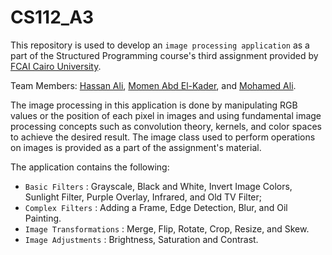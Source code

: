 #  CS112_A3
This repository is used to develop an `image processing application` as a part of the Structured Programming course's third assignment provided by [FCAI Cairo University](https://fcai.cu.edu.eg/).

Team Members: [Hassan Ali](https://github.com/HassanIsmail16), [Momen Abd El-Kader](https://github.com/Momen-Abdelkader), and [Mohamed Ali](https://github.com/MoAli488).

The image processing in this application is done by manipulating RGB values or the position of each pixel in images and using fundamental image processing concepts such as convolution theory, kernels, and color spaces to achieve the desired result. The image class used to perform operations on images is provided as a part of the assignment's material.

The application contains the following:
- `Basic Filters` : Grayscale, Black and White, Invert Image Colors, Sunlight Filter, Purple Overlay, Infrared, and Old TV Filter;
- `Complex Filters` : Adding a Frame, Edge Detection, Blur, and Oil Painting.
- `Image Transformations` : Merge, Flip, Rotate, Crop, Resize, and Skew.
- `Image Adjustments` : Brightness, Saturation and Contrast.
